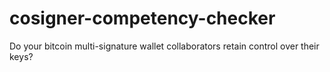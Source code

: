 # cosigner-competency-checker
Do your bitcoin multi-signature wallet collaborators retain control over their keys?

